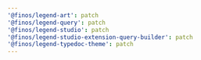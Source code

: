 ```yaml
---
'@finos/legend-art': patch
'@finos/legend-query': patch
'@finos/legend-studio': patch
'@finos/legend-studio-extension-query-builder': patch
'@finos/legend-typedoc-theme': patch
---
```

